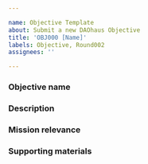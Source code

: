```yaml
---

name: Objective Template
about: Submit a new DAOhaus Objective
title: 'OBJ000 [Name]'
labels: Objective, Round002
assignees: ''

---
```


### Objective name

<!-- A short, descriptive label identifying this objective. -->

### Description

<!-- 1-4 sentences describing this objective. -->

### Mission relevance

<!-- 1-2 sentences on how achieving this objective would serve the DAOhaus mision to build technological and cultural tools empowering any community to fulfill its purpose while reinforcing the individual autonomy of its members. -->

### Supporting materials

<!-- Optional -->

